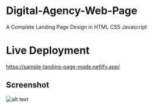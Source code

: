 # Digital-Agency-Web-Page
A Complete Landing Page Design in HTML CSS Javascript
# Live Deployment
https://sample-landing-page-made.netlify.app/
## Screenshot 
![alt text](https://github.com/Shoaib-Naseer/Digital-Agency-Web-Page/blob/main/screenshot/1.png?raw=true)
